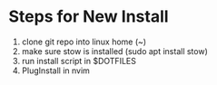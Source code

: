 # Steps for New Install
1. clone git repo into linux home (~)
2. make sure stow is installed (sudo apt install stow)
3. run install script in $DOTFILES
4. PlugInstall in nvim
